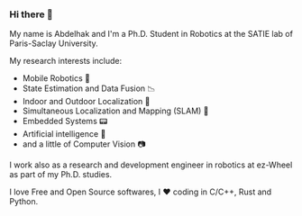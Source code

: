 ### Hi there 👋

My name is Abdelhak and I'm a Ph.D. Student in Robotics at the SATIE lab of Paris-Saclay University.

My research interests include:

- Mobile Robotics :robot:
- State Estimation and Data Fusion :chart_with_downwards_trend:
- Indoor and Outdoor Localization :satellite:
- Simultaneous Localization and Mapping (SLAM) :car:
- Embedded Systems :pager:
- Artificial intelligence :ghost:
- and a little of Computer Vision :camera:

I work also as a research and development engineer in robotics at ez-Wheel as part of my Ph.D. studies.

I love Free and Open Source softwares, I :heart: coding in C/C++, Rust and Python.


